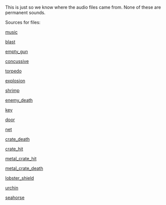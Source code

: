 This is just so we know where the audio files came from. None of these are permanent sounds.

Sources for files:

[music](https://freesound.org/people/UNIVERSFIELD/sounds/755869/)

[blast](https://freesound.org/people/typeoo/sounds/521499/)

[empty_gun](https://freesound.org/people/MATRIXXX_/sounds/448989/)

[concussive](https://freesound.org/people/aust_paul/sounds/30935/)

[torpedo](https://freesound.org/people/Jarusca/sounds/521377/)

[explosion](https://freesound.org/people/bareform/sounds/218721/)

[shrimp](https://freesound.org/people/Mr_KeybOred/sounds/372086/)

[enemy_death](https://freesound.org/people/deleted_user_7709760/sounds/400793/)

[key](https://freesound.org/people/IENBA/sounds/656643/)

[door](https://freesound.org/people/theplax/sounds/593257/)

[net](https://freesound.org/people/bigal13/sounds/654482/)

[crate_death](https://freesound.org/people/Deathscyp/sounds/443293/)

[crate_hit](https://freesound.org/people/NeoSpica/sounds/504618/)

[metal_crate_hit](https://freesound.org/people/Debsound/sounds/168822/)

[metal_crate_death](https://freesound.org/people/JoelAudio/sounds/135463/)

[lobster_shield](https://freesound.org/people/Mrthenoronha/sounds/371922/)

[urchin](https://freesound.org/people/JohanDeecke/sounds/369528/)

[seahorse](https://freesound.org/people/CosmicEmbers/sounds/387477/)